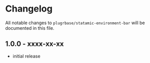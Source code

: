 # Changelog

All notable changes to `plugrbase/statamic-environment-bar` will be documented in this file.

## 1.0.0 - xxxx-xx-xx

- initial release